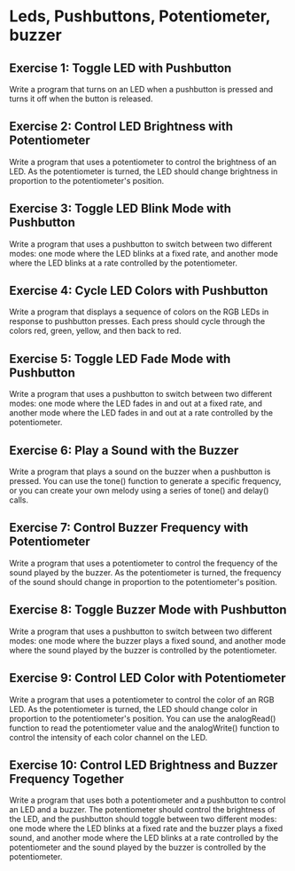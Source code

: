 # Leds, Pushbuttons, Potentiometer, buzzer 

## Exercise 1: Toggle LED with Pushbutton

Write a program that turns on an LED when a pushbutton is pressed and turns it off when the button is released.

## Exercise 2: Control LED Brightness with Potentiometer

Write a program that uses a potentiometer to control the brightness of an LED. As the potentiometer is turned, the LED should change brightness in proportion to the potentiometer's position.

## Exercise 3: Toggle LED Blink Mode with Pushbutton

Write a program that uses a pushbutton to switch between two different modes: one mode where the LED blinks at a fixed rate, and another mode where the LED blinks at a rate controlled by the potentiometer.

## Exercise 4: Cycle LED Colors with Pushbutton

Write a program that displays a sequence of colors on the RGB LEDs in response to pushbutton presses. Each press should cycle through the colors red, green, yellow, and then back to red.

## Exercise 5: Toggle LED Fade Mode with Pushbutton

Write a program that uses a pushbutton to switch between two different modes: one mode where the LED fades in and out at a fixed rate, and another mode where the LED fades in and out at a rate controlled by the potentiometer.

## Exercise 6: Play a Sound with the Buzzer

Write a program that plays a sound on the buzzer when a pushbutton is pressed. You can use the tone() function to generate a specific frequency, or you can create your own melody using a series of tone() and delay() calls.

## Exercise 7: Control Buzzer Frequency with Potentiometer

Write a program that uses a potentiometer to control the frequency of the sound played by the buzzer. As the potentiometer is turned, the frequency of the sound should change in proportion to the potentiometer's position.

## Exercise 8: Toggle Buzzer Mode with Pushbutton

Write a program that uses a pushbutton to switch between two different modes: one mode where the buzzer plays a fixed sound, and another mode where the sound played by the buzzer is controlled by the potentiometer.

## Exercise 9: Control LED Color with Potentiometer

Write a program that uses a potentiometer to control the color of an RGB LED. As the potentiometer is turned, the LED should change color in proportion to the potentiometer's position. You can use the analogRead() function to read the potentiometer value and the analogWrite() function to control the intensity of each color channel on the LED.

## Exercise 10: Control LED Brightness and Buzzer Frequency Together

Write a program that uses both a potentiometer and a pushbutton to control an LED and a buzzer. The potentiometer should control the brightness of the LED, and the pushbutton should toggle between two different modes: one mode where the LED blinks at a fixed rate and the buzzer plays a fixed sound, and another mode where the LED blinks at a rate controlled by the potentiometer and the sound played by the buzzer is controlled by the potentiometer.

